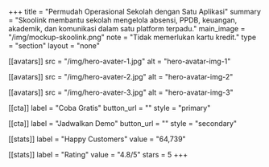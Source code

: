 +++
title = "Permudah Operasional Sekolah dengan Satu Aplikasi"
summary = "Skoolink membantu sekolah mengelola absensi, PPDB, keuangan, akademik, dan komunikasi dalam satu platform terpadu."
main_image = "/img/mockup-skoolink.png"
note = "Tidak memerlukan kartu kredit."
type = "section"
layout = "none" 

[[avatars]]
src = "/img/hero-avater-1.jpg"
alt = "hero-avatar-img-1"

[[avatars]]
src = "/img/hero-avater-2.jpg"
alt = "hero-avatar-img-2"

[[avatars]]
src = "/img/hero-avater-3.jpg"
alt = "hero-avatar-img-3"

[[cta]]
label = "Coba Gratis"
button_url = ""
style = "primary"

[[cta]]
label = "Jadwalkan Demo"
button_url = ""
style = "secondary"

[[stats]]
label = "Happy Customers"
value = "64,739"

[[stats]]
label = "Rating"
value = "4.8/5"
stars = 5
+++
